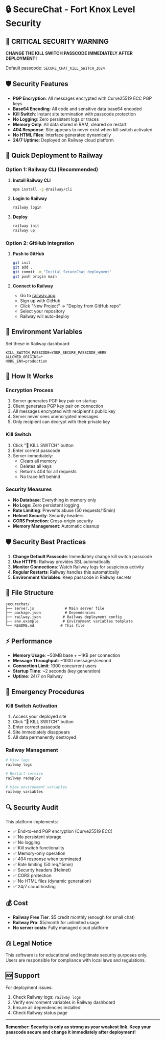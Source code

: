 # 🔒 SecureChat - Fort Knox Level Security

## 🚨 CRITICAL SECURITY WARNING
**CHANGE THE KILL SWITCH PASSCODE IMMEDIATELY AFTER DEPLOYMENT!**

Default passcode: `SECURE_CHAT_KILL_SWITCH_2024`

## 🛡️ Security Features

- **PGP Encryption**: All messages encrypted with Curve25519 ECC PGP keys
- **Base64 Encoding**: All code and sensitive data base64 encoded
- **Kill Switch**: Instant site termination with passcode protection
- **No Logging**: Zero persistent logs or traces
- **Memory Only**: All data stored in RAM, cleared on restart
- **404 Response**: Site appears to never exist when kill switch activated
- **No HTML Files**: Interface generated dynamically
- **24/7 Uptime**: Deployed on Railway cloud platform

## 🚀 Quick Deployment to Railway

### Option 1: Railway CLI (Recommended)
1. **Install Railway CLI**
   ```bash
   npm install -g @railway/cli
   ```

2. **Login to Railway**
   ```bash
   railway login
   ```

3. **Deploy**
   ```bash
   railway init
   railway up
   ```

### Option 2: GitHub Integration
1. **Push to GitHub**
   ```bash
   git init
   git add .
   git commit -m "Initial SecureChat deployment"
   git push origin main
   ```

2. **Connect to Railway**
   - Go to [railway.app](https://railway.app)
   - Sign up with GitHub
   - Click "New Project" → "Deploy from GitHub repo"
   - Select your repository
   - Railway will auto-deploy

## 🔧 Environment Variables

Set these in Railway dashboard:

```
KILL_SWITCH_PASSCODE=YOUR_SECURE_PASSCODE_HERE
ALLOWED_ORIGINS=*
NODE_ENV=production
```

## 🔐 How It Works

### Encryption Process
1. Server generates PGP key pair on startup
2. Client generates PGP key pair on connection
3. All messages encrypted with recipient's public key
4. Server never sees unencrypted messages
5. Only recipient can decrypt with their private key

### Kill Switch
1. Click "🚨 KILL SWITCH" button
2. Enter correct passcode
3. Server immediately:
   - Clears all memory
   - Deletes all keys
   - Returns 404 for all requests
   - No trace left behind

### Security Measures
- **No Database**: Everything in memory only
- **No Logs**: Zero persistent logging
- **Rate Limiting**: Prevents abuse (50 requests/15min)
- **Helmet Security**: Security headers
- **CORS Protection**: Cross-origin security
- **Memory Management**: Automatic cleanup

## 🛡️ Security Best Practices

1. **Change Default Passcode**: Immediately change kill switch passcode
2. **Use HTTPS**: Railway provides SSL automatically
3. **Monitor Connections**: Watch Railway logs for suspicious activity
4. **Regular Restarts**: Railway handles this automatically
5. **Environment Variables**: Keep passcode in Railway secrets

## 📁 File Structure

```
securechat/
├── server.js              # Main server file
├── package.json           # Dependencies
├── railway.json          # Railway deployment config
├── env.example           # Environment variables template
└── README.md            # This file
```

## ⚡ Performance

- **Memory Usage**: ~50MB base + ~1KB per connection
- **Message Throughput**: ~1000 messages/second
- **Connection Limit**: 1000 concurrent users
- **Startup Time**: ~2 seconds (key generation)
- **Uptime**: 24/7 on Railway

## 🚨 Emergency Procedures

### Kill Switch Activation
1. Access your deployed site
2. Click "🚨 KILL SWITCH" button
3. Enter correct passcode
4. Site immediately disappears
5. All data permanently destroyed

### Railway Management
```bash
# View logs
railway logs

# Restart service
railway redeploy

# View environment variables
railway variables
```

## 🔍 Security Audit

This platform implements:
- ✅ End-to-end PGP encryption (Curve25519 ECC)
- ✅ No persistent storage
- ✅ No logging
- ✅ Kill switch functionality
- ✅ Memory-only operation
- ✅ 404 response when terminated
- ✅ Rate limiting (50 req/15min)
- ✅ Security headers (Helmet)
- ✅ CORS protection
- ✅ No HTML files (dynamic generation)
- ✅ 24/7 cloud hosting

## 💰 Cost

- **Railway Free Tier**: $5 credit monthly (enough for small chat)
- **Railway Pro**: $5/month for unlimited usage
- **No server costs**: Fully managed cloud platform

## ⚖️ Legal Notice

This software is for educational and legitimate security purposes only. Users are responsible for compliance with local laws and regulations.

## 🆘 Support

For deployment issues:
1. Check Railway logs: `railway logs`
2. Verify environment variables in Railway dashboard
3. Ensure all dependencies installed
4. Check Railway status page

---

**Remember: Security is only as strong as your weakest link. Keep your passcode secure and change it immediately after deployment!**